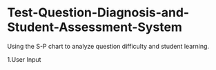 # Test-Question-Diagnosis-and-Student-Assessment-System
Using  the S-P chart to analyze question difficulty and student learning.

1.User Input

